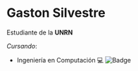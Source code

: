 # Gaston Silvestre

Estudiante de la **UNRN**

*Cursando*:
- Ingeniería en Computación 💻
![Badge](https://bit.ly/icom-badge)
